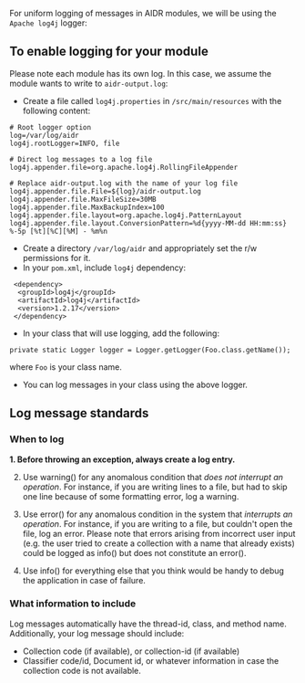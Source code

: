 For uniform logging of messages in AIDR modules, we will be using the `Apache log4j` logger:

## To enable logging for your module

Please note each module has its own log. In this case, we assume the module wants to write to `aidr-output.log`:

* Create a file called `log4j.properties` in `/src/main/resources` with the following content:
```
# Root logger option
log=/var/log/aidr
log4j.rootLogger=INFO, file

# Direct log messages to a log file
log4j.appender.file=org.apache.log4j.RollingFileAppender

# Replace aidr-output.log with the name of your log file
log4j.appender.file.File=${log}/aidr-output.log
log4j.appender.file.MaxFileSize=30MB
log4j.appender.file.MaxBackupIndex=100
log4j.appender.file.layout=org.apache.log4j.PatternLayout
log4j.appender.file.layout.ConversionPattern=%d{yyyy-MM-dd HH:mm:ss} %-5p [%t][%C][%M] - %m%n
```

* Create a directory `/var/log/aidr` and appropriately set the r/w permissions for it. 
* In your `pom.xml`, include `log4j` dependency: 

```
 <dependency>
  <groupId>log4j</groupId>
  <artifactId>log4j</artifactId>
  <version>1.2.17</version>
 </dependency>
```
* In your class that will use logging, add the following:
```
private static Logger logger = Logger.getLogger(Foo.class.getName());
```
where `Foo` is your class name. 
* You can log messages in your class using the above logger.

## Log message standards

### When to log

**1. Before throwing an exception, always create a log entry.**

2. Use warning() for any anomalous condition that _does not interrupt an operation_. For instance, if you are writing lines to a file, but had to skip one line because of some formatting error, log a warning.

3. Use error() for any anomalous condition in the system that _interrupts an operation_. For instance, if you are writing to a file, but couldn't open the file, log an error. Please note that errors arising from incorrect user input (e.g. the user tried to create a collection with a name that already exists) could be logged as info() but does not constitute an error().

4. Use info() for everything else that you think would be handy to debug the application in case of failure.

### What information to include

Log messages automatically have the thread-id, class, and method name. Additionally, your log message should include:

* Collection code (if available), or collection-id (if available)
* Classifier code/id, Document id, or whatever information in case the collection code is not available.
